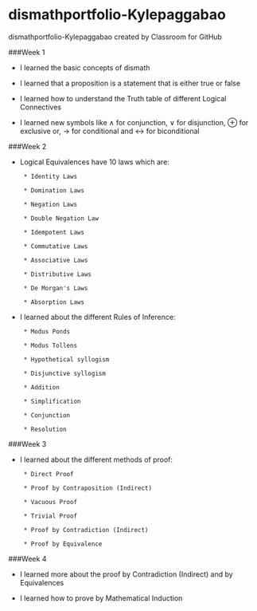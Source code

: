# dismathportfolio-Kylepaggabao
dismathportfolio-Kylepaggabao created by Classroom for GitHub

###Week 1
* I learned the basic concepts of dismath

* I learned that a proposition is a statement that is either true or false

* I learned how to understand the Truth table of different Logical Connectives

* I learned new symbols like ∧ for conjunction, ∨ for disjunction, ⊕ for exclusive or, → for conditional and ↔ for biconditional

###Week 2
* Logical Equivalences have 10 laws which are:

       * Identity Laws

       * Domination Laws

       * Negation Laws

       * Double Negation Law

       * Idempotent Laws

       * Commutative Laws

       * Associative Laws

       * Distributive Laws

       * De Morgan's Laws

       * Absorption Laws

* I learned about the different Rules of Inference:

       * Modus Ponds

       * Modus Tollens
       
       * Hypothetical syllogism

       * Disjunctive syllogism

       * Addition

       * Simplification

       * Conjunction 

       * Resolution

###Week 3
* I learned about the different methods of proof:

       * Direct Proof

       * Proof by Contraposition (Indirect)

       * Vacuous Proof

       * Trivial Proof

       * Proof by Contradiction (Indirect)

       * Proof by Equivalence

###Week 4
* I learned more about the proof by Contradiction (Indirect) and by Equivalences

* I learned how to prove by Mathematical Induction 
